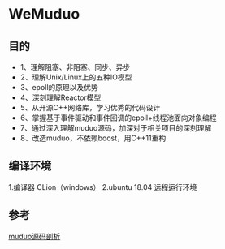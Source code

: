 # WeMuduo

## 目的 
- 1、理解阻塞、非阻塞、同步、异步
- 2、理解Unix/Linux上的五种IO模型
- 3、epoll的原理以及优势
- 4、深刻理解Reactor模型
- 5、从开源C++网络库，学习优秀的代码设计
- 6、掌握基于事件驱动和事件回调的epoll+线程池面向对象编程
- 7、通过深入理解muduo源码，加深对于相关项目的深刻理解
- 8、改造muduo，不依赖boost，用C++11重构

## 编译环境
1.编译器 CLion（windows）
2.ubuntu 18.04 远程运行环境

## 参考
[muduo源码剖析](https://www.cyhone.com/articles/analysis-of-muduo/)
